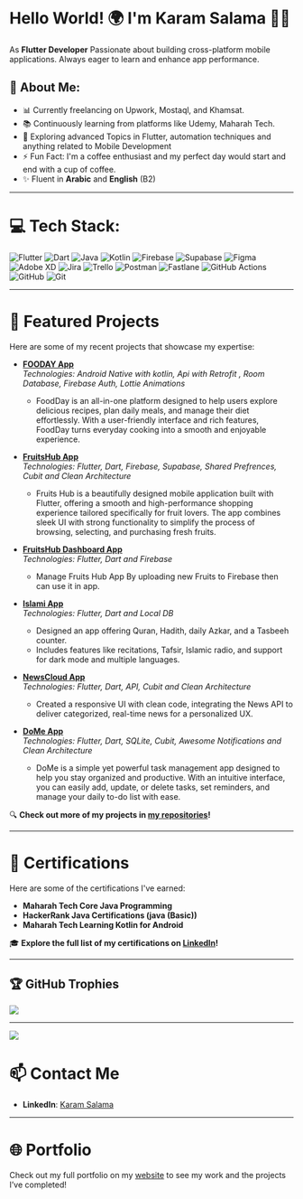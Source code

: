 # Hello World! 🌍 I'm Karam Salama 👋🏼

As **Flutter Developer** Passionate about building cross-platform mobile applications. Always eager to learn and enhance app performance.

## 💫 About Me:

- 📊 Currently freelancing on Upwork, Mostaql, and Khamsat.
- 📚 Continuously learning from platforms like Udemy, Maharah Tech.
- 🌱 Exploring advanced Topics in Flutter, automation techniques and anything related to Mobile Development
- ⚡ Fun Fact: I'm a coffee enthusiast and my perfect day would start and end with a cup of coffee.
- ✨ Fluent in **Arabic** and **English** (B2)

---

# 💻 Tech Stack:

![Flutter](https://img.shields.io/badge/Flutter-%2302569B.svg?style=flat&logo=Flutter&logoColor=white) ![Dart](https://img.shields.io/badge/dart-%230175C2.svg?style=flat&logo=dart&logoColor=white) ![Java](https://img.shields.io/badge/java-%23ED8B00.svg?style=flat&logo=openjdk&logoColor=white) ![Kotlin](https://img.shields.io/badge/kotlin-%237F52FF.svg?style=flat&logo=kotlin&logoColor=white) ![Firebase](https://img.shields.io/badge/firebase-a08021?style=flat&logo=firebase&logoColor=ffcd34) ![Supabase](https://img.shields.io/badge/Supabase-3ECF8E?style=flat&logo=supabase&logoColor=white) ![Figma](https://img.shields.io/badge/figma-%23F24E1E.svg?style=flat&logo=figma&logoColor=white) ![Adobe XD](https://img.shields.io/badge/Adobe%20XD-470137?style=flat&logo=Adobe%20XD&logoColor=#FF61F6) ![Jira](https://img.shields.io/badge/jira-%230A0FFF.svg?style=flat&logo=jira&logoColor=white) ![Trello](https://img.shields.io/badge/Trello-%23026AA7.svg?style=flat&logo=Trello&logoColor=white) ![Postman](https://img.shields.io/badge/Postman-FF6C37?style=flat&logo=postman&logoColor=white) ![Fastlane](https://img.shields.io/badge/fastlane-%2382bd4e.svg?style=flat&logo=fastlane&logoColor=black) ![GitHub Actions](https://img.shields.io/badge/github%20actions-%232671E5.svg?style=flat&logo=githubactions&logoColor=white) ![GitHub](https://img.shields.io/badge/github-%23121011.svg?style=flat&logo=github&logoColor=white) ![Git](https://img.shields.io/badge/git-%23F05033.svg?style=flat&logo=git&logoColor=white)

---

# 🚀 Featured Projects

Here are some of my recent projects that showcase my expertise:

- **[FOODAY App](https://github.com/Karam-Salama/Food-Planner-Application)**  
  _Technologies: Android Native with kotlin, Api with Retrofit , Room Database, Firebase Auth, Lottie Animations_
     - FoodDay is an all-in-one platform designed to help users explore delicious recipes, plan daily meals, and manage their diet effortlessly. With a user-friendly interface and rich features, FoodDay turns 
       everyday cooking into a smooth and enjoyable experience.

- **[FruitsHub App](https://github.com/Karam-Salama/fruits_hup)**  
  _Technologies: Flutter, Dart, Firebase, Supabase, Shared Prefrences, Cubit and Clean Architecture_
     - Fruits Hub is a beautifully designed mobile application built with Flutter, offering a smooth and high-performance shopping experience tailored specifically for fruit lovers. The app combines sleek UI with        strong functionality to simplify the process of browsing, selecting, and purchasing fresh fruits.
  
- **[FruitsHub Dashboard App](https://github.com/Karam-Salama/fruits_hub_dashboard)**  
  _Technologies: Flutter, Dart and Firebase_
     - Manage Fruits Hub App By uploading new Fruits to Firebase then can use it in app.

- **[Islami App](https://github.com/Karam-Salama/Al-Furqan)**  
  _Technologies: Flutter, Dart and Local DB_
     - Designed an app offering Quran, Hadith, daily Azkar, and a Tasbeeh counter.
     - Includes features like recitations, Tafsir, Islamic radio, and support for dark mode and multiple languages.

- **[NewsCloud App](https://github.com/Karam-Salama/NewsCloud-App)**  
  _Technologies: Flutter, Dart, API, Cubit and Clean Architecture_
     - Created a responsive UI with clean code, integrating the News API to deliver categorized, real-time news for a personalized UX.

- **[DoMe App](https://github.com/Karam-Salama/task_manager_app)**  
  _Technologies: Flutter, Dart, SQLite, Cubit, Awesome Notifications  and Clean Architecture_
     - DoMe is a simple yet powerful task management app designed to help you stay organized and productive. With an intuitive interface, you can easily add, update, or delete tasks, set reminders, and manage 
       your daily to-do list with ease.

🔍 **Check out more of my projects in [my repositories](https://github.com/Karam-Salama?tab=repositories)!**

---

# 🌟 Certifications

Here are some of the certifications I've earned:

- **Maharah Tech Core Java Programming**
- **HackerRank Java Certifications (java (Basic))**
- **Maharah Tech Learning Kotlin for Android**

🎓 **Explore the full list of my certifications on [LinkedIn](https://linkedin.com/in/Karam-Salama/)!**

---

## 🏆 GitHub Trophies

![](https://github-profile-trophy.vercel.app/?username=Karam-Salama&theme=radical&no-frame=false&no-bg=true&margin-w=4)

---

[![](https://visitcount.itsvg.in/api?id=Karam-Salama&icon=0&color=9)](https://visitcount.itsvg.in)

# 📫 Contact Me

- **LinkedIn**: [Karam Salama](https://linkedin.com/in/Karam-Salama/)

---

# 🌐 Portfolio

Check out my full portfolio on my [website](https://karam-salama-vc6dgdq.gamma.site/) to see my work and the projects I’ve completed!
